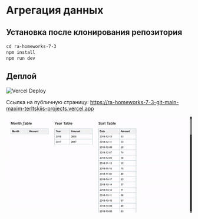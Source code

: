 # Агрегация данных

## Установка после клонирования репозитория

```
cd ra-homeworks-7-3
npm install
npm run dev
```

## Деплой

![Vercel Deploy](https://deploy-badge.vercel.app/vercel/ra-homeworks-7-3-git-main-maxim-terltskiis-projects)

Ссылка на публичную страницу: https://ra-homeworks-7-3-git-main-maxim-terltskiis-projects.vercel.app

![Веб-страница](./motions/web-page.gif)
